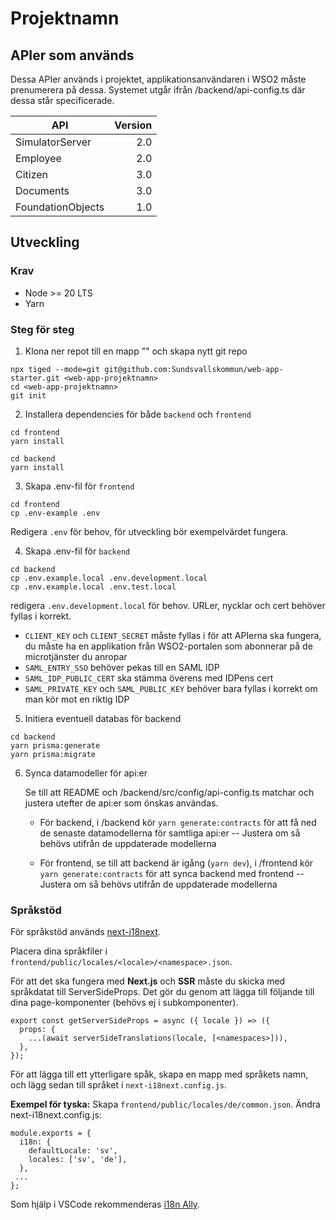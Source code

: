 # Projektnamn

## APIer som används

Dessa APIer används i projektet, applikationsanvändaren i WSO2 måste prenumerera på dessa. Systemet utgår ifrån /backend/api-config.ts där dessa står specificerade.

| API               | Version |
| ----------------- | ------: |
| SimulatorServer   |     2.0 |
| Employee          |     2.0 |
| Citizen           |     3.0 |
| Documents         |     3.0 |
| FoundationObjects |     1.0 |

## Utveckling

### Krav

- Node >= 20 LTS
- Yarn

### Steg för steg

1. Klona ner repot till en mapp "<web-app-projektnamn>" och skapa nytt git repo

```
npx tiged --mode=git git@github.com:Sundsvallskommun/web-app-starter.git <web-app-projektnamn>
cd <web-app-projektnamn>
git init
```

2. Installera dependencies för både `backend` och `frontend`

```
cd frontend
yarn install

cd backend
yarn install
```

3. Skapa .env-fil för `frontend`

```
cd frontend
cp .env-example .env
```

Redigera `.env` för behov, för utveckling bör exempelvärdet fungera.

4. Skapa .env-fil för `backend`

```
cd backend
cp .env.example.local .env.development.local
cp .env.example.local .env.test.local
```

redigera `.env.development.local` för behov. URLer, nycklar och cert behöver fyllas i korrekt.

- `CLIENT_KEY` och `CLIENT_SECRET` måste fyllas i för att APIerna ska fungera, du måste ha en applikation från WSO2-portalen som abonnerar på de microtjänster du anropar
- `SAML_ENTRY_SSO` behöver pekas till en SAML IDP
- `SAML_IDP_PUBLIC_CERT` ska stämma överens med IDPens cert
- `SAML_PRIVATE_KEY` och `SAML_PUBLIC_KEY` behöver bara fyllas i korrekt om man kör mot en riktig IDP

5. Initiera eventuell databas för backend

```
cd backend
yarn prisma:generate
yarn prisma:migrate
```

6. Synca datamodeller för api:er

   Se till att README och /backend/src/config/api-config.ts matchar och justera utefter de api:er som önskas användas.

   - För backend, i /backend kör `yarn generate:contracts` för att få ned de senaste datamodellerna för samtliga api:er
     -- Justera om så behövs utifrån de uppdaterade modellerna

   - För frontend, se till att backend är igång (`yarn dev`), i /frontend kör `yarn generate:contracts` för att synca backend med frontend
     -- Justera om så behövs utifrån de uppdaterade modellerna

### Språkstöd

För språkstöd används [next-i18next](https://github.com/i18next/next-i18next).

Placera dina språkfiler i `frontend/public/locales/<locale>/<namespace>.json`.

För att det ska fungera med **Next.js** och **SSR** måste du skicka med språkdatat till ServerSideProps.
Det gör du genom att lägga till följande till dina page-komponenter (behövs ej i subkomponenter).

```
export const getServerSideProps = async ({ locale }) => ({
  props: {
    ...(await serverSideTranslations(locale, [<namespaces>])),
  },
});
```

För att lägga till ett ytterligare spåk, skapa en mapp med språkets namn, och lägg sedan till språket i `next-i18next.config.js`.

**Exempel för tyska:**
Skapa `frontend/public/locales/de/common.json`.
Ändra next-i18next.config.js:

```
module.exports = {
  i18n: {
    defaultLocale: 'sv',
    locales: ['sv', 'de'],
  },
 ...
};
```

Som hjälp i VSCode rekommenderas [i18n Ally](https://marketplace.visualstudio.com/items?itemName=Lokalise.i18n-ally).
